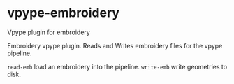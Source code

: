 # vpype-embroidery
Vpype plugin for embroidery

Embroidery vpype plugin. Reads and Writes embroidery files for the vpype pipeline.

`read-emb` load an embroidery into the pipeline.
`write-emb` write geometries to disk.
